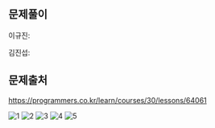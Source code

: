 ## 문제풀이
이규진: 

김진섭: 
## 문제출처
https://programmers.co.kr/learn/courses/30/lessons/64061

![1](https://user-images.githubusercontent.com/83795383/128619591-140428bb-5479-4d22-8bad-5082544fa878.jpg)
![2](https://user-images.githubusercontent.com/83795383/128619592-2f18c7ab-823e-4126-a35c-2e122059b783.jpg)
![3](https://user-images.githubusercontent.com/83795383/128619593-fb497319-b626-4544-8bdc-f1cd4ba5df9a.jpg)
![4](https://user-images.githubusercontent.com/83795383/128619594-d2ff25bb-5ae6-4a57-9773-753119cda2dd.jpg)
![5](https://user-images.githubusercontent.com/83795383/128619596-28c3f2ae-9bab-4f8c-be3e-64e63a1e2544.jpg)
